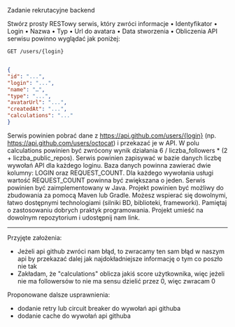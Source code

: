 Zadanie rekrutacyjne backend

Stwórz prosty RESTowy serwis, który zwróci informacje
• Identyfikator
• Login
• Nazwa
• Typ
• Url do avatara
• Data stworzenia
• Obliczenia
API serwisu powinno wyglądać jak poniżej:

`GET /users/{login}`

```json

{
"id": "...",
"login": "...",
"name": "…",
"type": "...",
"avatarUrl": "...",
"createdAt": "...",
"calculations": "..."
}
```
Serwis powinien pobrać dane z https://api.github.com/users/{login} (np.
https://api.github.com/users/octocat) i przekazać je w API. W polu calculations powinien być
zwrócony wynik działania 6 / liczba_followers * (2 + liczba_public_repos).
Serwis powinien zapisywać w bazie danych liczbę wywołań API dla każdego loginu.
Baza danych powinna zawierać dwie kolumny: LOGIN oraz REQUEST_COUNT. Dla każdego wywołania
usługi wartość REQUEST_COUNT powinna być zwiększana o jeden.
Serwis powinien być zaimplementowany w Java. Projekt powinien być możliwy do zbudowania za
pomocą Maven lub Gradle. Możesz wspierać się dowolnymi, łatwo dostępnymi technologiami (silniki
BD, biblioteki, frameworki).
Pamiętaj o zastosowaniu dobrych praktyk programowania.
Projekt umieść na dowolnym repozytorium i udostępnij nam link.


-----------------------------------------
Przyjęte założenia:

- Jeżeli api github zwróci nam błąd, to zwracamy ten sam błąd w naszym api by przekazać dalej jak najdokładniejsze informację o tym co poszło nie tak
- Zakładam, że "calculations" oblicza jakiś score użytkownika, więc jeżeli nie ma followersów to nie ma sensu dzielić przez 0, więc zwracam 0


Proponowane dalsze usprawnienia:
- dodanie retry lub circuit breaker do wywołań api githuba
- dodanie cache do wywołań api githuba
